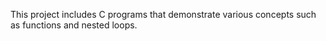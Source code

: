  This project includes C programs that demonstrate various concepts such as functions and nested loops.

